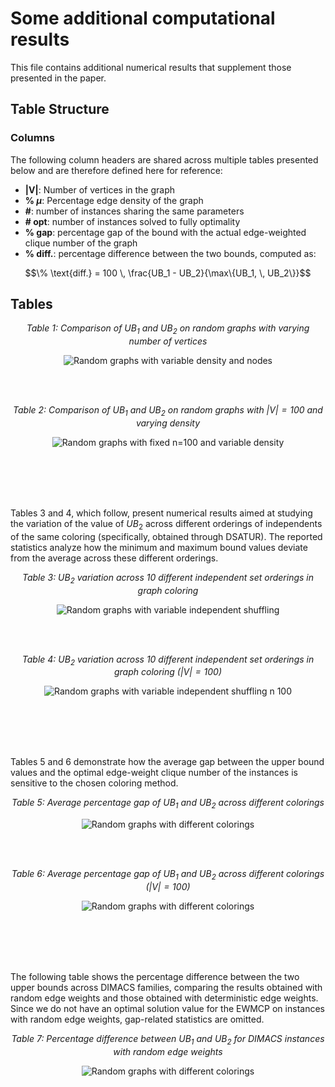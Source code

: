 # Some additional computational results

This file contains additional numerical results that supplement those presented in the paper.

## Table Structure

### Columns

The following column headers are shared across multiple tables presented below and are therefore defined here for reference:

- **|V|**: Number of vertices in the graph
- **% $\mu$**: Percentage edge density of the graph
- **#**: number of instances sharing the same parameters
- **# opt**: number of instances solved to fully optimality
- **% gap**: percentage gap of the bound with the actual edge-weighted clique number of the graph
- **% diff.**: percentage difference between the two bounds, computed as:

 $$\% \text{diff.} = 100 \, \frac{UB_1 - UB_2}{\max\{UB_1, \, UB_2\}}$$


## Tables

<div align="center">

*Table 1: Comparison of $UB_1$ and $UB_2$ on random graphs with varying number of vertices*

![Random graphs with variable density and nodes](TABLES/table_random_nodes.png)

</div>

<br>
<br>

<div align="center">

*Table 2: Comparison of $UB_1$ and $UB_2$ on random graphs with $|V| = 100$ and varying density*

![Random graphs with fixed n=100 and variable density](TABLES/table_random_densities_n100.png)

</div>

<br>
<br>
<br>
<br>



Tables 3 and 4, which follow, present numerical results aimed at studying the variation of the value of $UB_2$ across different orderings of independents of the same coloring (specifically, obtained through DSATUR). The reported statistics analyze how the minimum and maximum bound values deviate from the average across these different orderings.

<div align="center">

*Table 3: $UB_2$ variation across 10 different independent set orderings in graph coloring*

![Random graphs with variable independent shuffling](TABLES/table_random_shuffling.png)

</div>

<br>
<br>

<div align="center">

*Table 4: $UB_2$ variation across 10 different independent set orderings in graph coloring ($|V| = 100$)*

![Random graphs with variable independent shuffling n 100](TABLES/table_random_shuffling_n100.png)

</div>

<br>
<br>
<br>
<br>


Tables 5 and 6 demonstrate how the average gap between the upper bound values and the optimal edge-weight clique number of the instances is sensitive to the chosen coloring method.


<div align="center">

*Table 5: Average percentage gap of $UB_1$ and $UB_2$ across different colorings*

![Random graphs with different colorings](TABLES/table_random_coloring.png)

</div>

<br>
<br>

<div align="center">

*Table 6: Average percentage gap of $UB_1$ and $UB_2$ across different colorings ($|V| = 100$)*

![Random graphs with different colorings](TABLES/table_random_coloring_n100.png)

</div>


<br>
<br>
<br>
<br>


The following table shows the percentage difference between the two upper bounds across DIMACS families, comparing the results obtained with random edge weights and those obtained with deterministic edge weights. Since we do not have an optimal solution value for the EWMCP on instances with random edge weights, gap-related statistics are omitted.


<div align="center">


*Table 7: Percentage difference between $UB_1$ and $UB_2$ for DIMACS instances with random edge weights*

![Random graphs with different colorings](TABLES/table_dimacs_families_randw.png)

</div>
